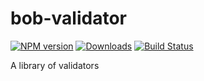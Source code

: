 # bob-validator

[![NPM version][npm-image]][npm-url] [![Downloads][downloads-image]][npm-url] [![Build Status][travis-image]][travis-url]

A library of validators




[npm-url]: https://npmjs.org/package/bob-validator
[npm-image]: http://img.shields.io/npm/v/bob-validator.svg

[travis-url]: https://travis-ci.org/alexeybob/bob-validator
[travis-image]: http://img.shields.io/travis/alexeybob/bob-validator.svg

[coveralls-url]: https://coveralls.io/r/alexeybob/bob-validator
[coveralls-image]: http://img.shields.io/coveralls/alexeybob/bob-validator/master.svg

[downloads-image]: http://img.shields.io/npm/dm/bob-validator.svg